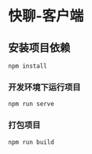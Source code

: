 # 快聊-客户端

## 安装项目依赖
```
npm install
```

### 开发环境下运行项目
```
npm run serve
```

### 打包项目
```
npm run build
```
